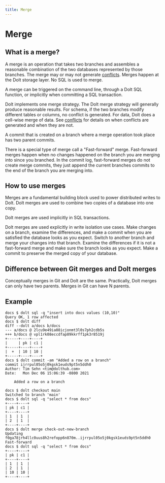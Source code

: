 ```yaml
---
title: Merge
---
```


# Merge

## What is a merge?

A merge is an operation that takes two branches and assembles a reasonable combination of the two databases represented by those branches. The merge may or may not generate [conflicts](./conflicts). Merges happen at the Dolt storage layer. No SQL is used to merge. 

A merge can be triggered on the command line, through a Dolt SQL function, or implicitly when committing a SQL transaction.

Dolt implements one merge strategy. The Dolt merge strategy will generally produce reasonable results. For schema, if the two branches modify different tables or columns, no conflict is generated. For data, Dolt does a cell-wise merge of data. See [conflicts](./conflicts) for details on when conflicts are generated and when they are not.

A commit that is created on a branch where a merge operation took place has two parent commits. 

There is a special type of merge call a "Fast-forward" merge. Fast-forward merges happen when no changes happened on the branch you are merging into since you branched. In the commit log, fast-forward merges do not create merge commits, they just append the current branches commits to the end of the branch you are merging into.

## How to use merges

Merges are a fundamental building block used to power distributed writes to Dolt. Dolt merges are used to combine two copies of a database into one copy. 

Dolt merges are used implicitly in SQL transactions. 

Dolt merges are used explicitly in write isolation use cases. Make changes on a branch, examine the differences, and make a commit when you are satisfied the database looks as you expect. Switch to another branch and merge your changes into that branch. Examine the differences if it is not a fast-forward merge and make sure the branch looks as you expect. Make a commit to preserve the merged copy of your database.

## Difference between Git merges and Dolt merges

Conceptually merges in Git and Dolt are the same. Practically, Dolt merges can only have two parents. Merges in Git can have N parents. 

## Example

```
docs $ dolt sql -q "insert into docs values (10,10)"
Query OK, 1 row affected
docs $ dolt diff
diff --dolt a/docs b/docs
--- a/docs @ 2lcu9e49ia08icjonmt3l0s7ph2cdb5s
+++ b/docs @ vpl1rk08eccdfap89kkrff1pk3r8519j
+-----+----+----+
|     | pk | c1 |
+-----+----+----+
|  +  | 10 | 10 |
+-----+----+----+
docs $ dolt commit -am "Added a row on a branch"
commit ijrrpul05o5j0kgsk1euds9pt5n5ddh0
Author: Tim Sehn <tim@dolthub.com>
Date:   Mon Dec 06 15:06:39 -0800 2021

	Added a row on a branch

docs $ dolt checkout main
Switched to branch 'main'
docs $ dolt sql -q "select * from docs"
+----+----+
| pk | c1 |
+----+----+
| 1  | 1  |
| 2  | 1  |
+----+----+
docs $ dolt merge check-out-new-branch
Updating f0ga78jrh4llc0uus8h2refopp6n870m..ijrrpul05o5j0kgsk1euds9pt5n5ddh0
Fast-forward
docs $ dolt sql -q "select * from docs"
+----+----+
| pk | c1 |
+----+----+
| 1  | 1  |
| 2  | 1  |
| 10 | 10 |
+----+----+
```